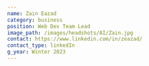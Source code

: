 ```yaml
---
name: Zain Eazad
category: business
position: Web Dev Team Lead
image_path: /images/headshots/AI/Zain.jpg
contact: https://www.linkedin.com/in/zeazad/
contact_type: linkedIn
g_year: Winter 2023
---
```


